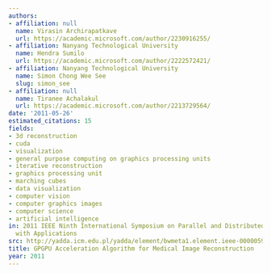 ```yaml
---
authors:
- affiliation: null
  name: Virasin Archirapatkave
  url: https://academic.microsoft.com/author/2230916255/
- affiliation: Nanyang Technological University
  name: Hendra Sumilo
  url: https://academic.microsoft.com/author/2222572421/
- affiliation: Nanyang Technological University
  name: Simon Chong Wee See
  slug: simon_see
- affiliation: null
  name: Tiranee Achalakul
  url: https://academic.microsoft.com/author/2213729564/
date: '2011-05-26'
estimated_citations: 15
fields:
- 3d reconstruction
- cuda
- visualization
- general purpose computing on graphics processing units
- iterative reconstruction
- graphics processing unit
- marching cubes
- data visualization
- computer vision
- computer graphics images
- computer science
- artificial intelligence
in: 2011 IEEE Ninth International Symposium on Parallel and Distributed Processing
  with Applications
src: http://yadda.icm.edu.pl/yadda/element/bwmeta1.element.ieee-000005951880
title: GPGPU Acceleration Algorithm for Medical Image Reconstruction
year: 2011
---
```

